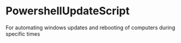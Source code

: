 # PowershellUpdateScript
For automating windows updates and rebooting of computers during specific times
